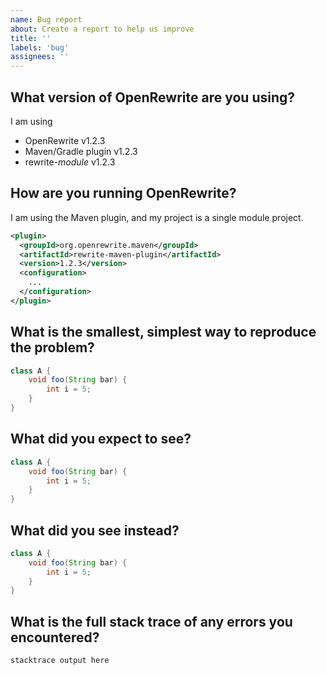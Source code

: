 ```yaml
---
name: Bug report
about: Create a report to help us improve
title: ''
labels: 'bug'
assignees: ''
---
```

<!--
Thank you for reporting an issue with OpenRewrite!
We appreciate you taking the time to help us improve.
Please fill out the template below to help us understand and reproduce the issue.
Feel free to delete any sections that don't apply to your issue.
-->

## What version of OpenRewrite are you using?
<!--
Whenever possible please try to replicate your issue with the latest versions of OpenRewrite.
The latest versions of some common OpenRewrite projects are listed here.
- https://github.com/openrewrite/rewrite-maven-plugin/releases
- https://github.com/openrewrite/rewrite-gradle-plugin/releases
- https://github.com/openrewrite/rewrite/releases
- https://github.com/openrewrite/rewrite-recipe-bom/releases
- https://github.com/openrewrite/rewrite-spring/releases
- https://github.com/openrewrite/rewrite-static-analysis/releases

We release every few weeks, so it's possible that your issue has already been fixed.

If you want to try the most recent changes that haven't been fully released yet, you can check out our [snapshot releases](https://docs.openrewrite.org/reference/snapshot-instructions)
-->
I am using

- OpenRewrite v1.2.3
- Maven/Gradle plugin v1.2.3
- rewrite-_module_ v1.2.3

## How are you running OpenRewrite?
<!--
Are you using the Maven plugin, Gradle plugin, Moderne CLI, Moderne.io or something else?
Is your project a single module or a multi-module project?

Can you share your configuration so that we can rule out any configuration issues?

Is your project public? If so, can you share a link to it?
Code snippets can also be shared privately via [our public Slack](https://join.slack.com/t/rewriteoss/shared_invite/zt-nj42n3ea-b~62rIHzb3Vo0E1APKCXEA).
-->
I am using the Maven plugin, and my project is a single module project.
```xml
<plugin>
  <groupId>org.openrewrite.maven</groupId>
  <artifactId>rewrite-maven-plugin</artifactId>
  <version>1.2.3</version>
  <configuration>
    ... 
  </configuration>
</plugin>
```

## What is the smallest, simplest way to reproduce the problem?
<!--
Sometimes the logs indicate a recipe stumbled over a particular pattern of code.
If you can share a code snippet that reproduces the issue, that will help us fix it faster.
We also accept [pull requests that merely replicate an issue](https://github.com/openrewrite/.github/blob/main/CONTRIBUTING.md#contributing-fixes), as a step up to a full fix.

A code snippet can be something simple like this, or similar for other languages:
-->
```java
class A {
    void foo(String bar) {
        int i = 5;
    }
}
```

## What did you expect to see?
<!--
A code snippet, or a description of the behavior you expected helps us write a test to ensure the issue is fixed.
-->
```java
class A {
    void foo(String bar) {
        int i = 5;
    }
}
```

## What did you see instead?
<!--
A code snippet, or a description of the behavior you saw instead of the above expected result.
-->
```java
class A {
    void foo(String bar) {
        int i = 5;
    }
}
```

## What is the full stack trace of any errors you encountered?
<!--
When errors occur, please include the output of `--stacktrace` for Gradle or `--debug` for Maven.
-->
```
stacktrace output here
```
